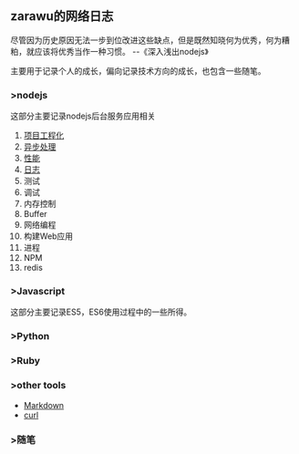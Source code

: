 ## zarawu的网络日志

尽管因为历史原因无法一步到位改进这些缺点，但是既然知晓何为优秀，何为糟粕，就应该将优秀当作一种习惯。 --《深入浅出nodejs》

主要用于记录个人的成长，偏向记录技术方向的成长，也包含一些随笔。

### >nodejs
这部分主要记录nodejs后台服务应用相关
1. [项目工程化](/nodejs/about_project.md)
2. [异步处理](/nodejs/about_asyc.md)
3. [性能](/nodejs/about_performance.md)
4. [日志](/nodejs/about_log.md)
5. 测试  
6. 调试
7. 内存控制
8. Buffer
9. 网络编程
10. 构建Web应用
11. 进程
12. NPM
13. redis

### >Javascript
这部分主要记录ES5，ES6使用过程中的一些所得。

### >Python

### >Ruby

### >other tools
- [Markdown]()
- [curl]()
### >随笔
